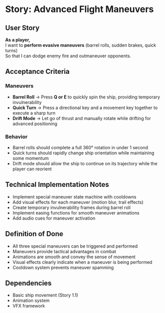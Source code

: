 # Story: Advanced Flight Maneuvers

## User Story
**As a player,**  
I want to **perform evasive maneuvers** (barrel rolls, sudden brakes, quick turns)  
So that I can dodge enemy fire and outmaneuver opponents.  

## Acceptance Criteria

### Maneuvers
- **Barrel Roll** → Press **Q or E** to quickly spin the ship, providing temporary invulnerability
- **Quick Turn** → Press a directional key and a movement key together to execute a sharp turn
- **Drift Mode** → Let go of thrust and manually rotate while drifting for advanced positioning

### Behavior
- Barrel rolls should complete a full 360° rotation in under 1 second
- Quick turns should rapidly change ship orientation while maintaining some momentum
- Drift mode should allow the ship to continue on its trajectory while the player can reorient

## Technical Implementation Notes
- Implement special maneuver state machine with cooldowns
- Add visual effects for each maneuver (motion blur, trail effects)
- Create temporary invulnerability frames during barrel roll
- Implement easing functions for smooth maneuver animations
- Add audio cues for maneuver activation

## Definition of Done
- All three special maneuvers can be triggered and performed
- Maneuvers provide tactical advantages in combat
- Animations are smooth and convey the sense of movement
- Visual effects clearly indicate when a maneuver is being performed
- Cooldown system prevents maneuver spamming

## Dependencies
- Basic ship movement (Story 1.1)
- Animation system
- VFX framework 